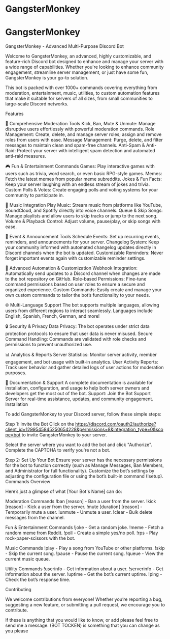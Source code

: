 # GangsterMonkey
# GangsterMonkey
GangsterMonkey - Advanced Multi-Purpose Discord Bot

Welcome to GangsterMonkey, an advanced, highly customizable, and feature-rich Discord bot designed to enhance and manage your server with a wide range of capabilities. Whether you're looking to enhance community engagement, streamline server management, or just have some fun, GangsterMonkey is your go-to solution.

This bot is packed with over 1000+ commands covering everything from moderation, entertainment, music, utilities, to custom automation features that make it suitable for servers of all sizes, from small communities to large-scale Discord networks.

Features

🔧 Comprehensive Moderation Tools
Kick, Ban, Mute & Unmute: Manage disruptive users effortlessly with powerful moderation commands.
Role Management: Create, delete, and manage server roles; assign and remove roles from users with ease.
Message Management: Purge, delete, and filter messages to maintain clean and spam-free channels.
Anti-Spam & Anti-Raid: Protect your server with intelligent spam detection and automated anti-raid measures.

🎮 Fun & Entertainment Commands
Games: Play interactive games with users such as trivia, word search, or even basic RPG-style games.
Memes: Fetch the latest memes from popular meme subreddits.
Jokes & Fun Facts: Keep your server laughing with an endless stream of jokes and trivia.
Custom Polls & Votes: Create engaging polls and voting systems for your community to participate in.

🎵 Music Integration
Play Music: Stream music from platforms like YouTube, SoundCloud, and Spotify directly into voice channels.
Queue & Skip Songs: Manage playlists and allow users to skip tracks or jump to the next song.
Volume & Playback Control: Adjust volume, pause/play, or skip songs with ease.

📅 Event & Announcement Tools
Schedule Events: Set up recurring events, reminders, and announcements for your server.
Changelog System: Keep your community informed with automated changelog updates directly in Discord channels when the bot is updated.
Customizable Reminders: Never forget important events again with customizable reminder settings.

🤖 Advanced Automation & Customization
Webhook Integration: Automatically send updates to a Discord channel when changes are made to the bot repository on GitHub.
Role-based Permissions: Fine-tune command permissions based on user roles to ensure a secure and organized experience.
Custom Commands: Easily create and manage your own custom commands to tailor the bot’s functionality to your needs.

🌐 Multi-Language Support
The bot supports multiple languages, allowing users from different regions to interact seamlessly. Languages include English, Spanish, French, German, and more!

🔒 Security & Privacy
Data Privacy: The bot operates under strict data protection protocols to ensure that user data is never misused.
Secure Command Handling: Commands are validated with role checks and permissions to prevent unauthorized use.

📊 Analytics & Reports
Server Statistics: Monitor server activity, member engagement, and bot usage with built-in analytics.
User Activity Reports: Track user behavior and gather detailed logs of user actions for moderation purposes.

📑 Documentation & Support
A complete documentation is available for installation, configuration, and usage to help both server owners and developers get the most out of the bot.
Support: Join the Bot Support Server for real-time assistance, updates, and community engagement.
Installation

To add GangsterMonkey to your Discord server, follow these simple steps:

Step 1: Invite the Bot
Click on the https://discord.com/oauth2/authorize?client_id=1299545845250654228&permissions=8&integration_type=0&scope=bot to invite GangsterMonkey to your server.

Select the server where you want to add the bot and click "Authorize".
Complete the CAPTCHA to verify you're not a bot.

Step 2: Set Up Your Bot
Ensure your server has the necessary permissions for the bot to function correctly (such as Manage Messages, Ban Members, and Administrator for full functionality).
Customize the bot’s settings by adjusting the configuration file or using the bot’s built-in command (!setup).
Commands Overview

Here’s just a glimpse of what [Your Bot's Name] can do:

Moderation Commands
!ban <user> [reason] - Ban a user from the server.
!kick <user> [reason] - Kick a user from the server.
!mute <user> [duration] [reason] - Temporarily mute a user.
!unmute <user> - Unmute a user.
!clear <number> - Bulk delete messages from the channel.

Fun & Entertainment Commands
!joke - Get a random joke.
!meme - Fetch a random meme from Reddit.
!poll <question> - Create a simple yes/no poll.
!rps - Play rock-paper-scissors with the bot.

Music Commands
!play <song> - Play a song from YouTube or other platforms.
!skip - Skip the current song.
!pause - Pause the current song.
!queue - View the current music queue.

Utility Commands
!userinfo <user> - Get information about a user.
!serverinfo - Get information about the server.
!uptime - Get the bot’s current uptime.
!ping - Check the bot’s response time.

Contributing

We welcome contributions from everyone! Whether you’re reporting a bug, suggesting a new feature, or submitting a pull request, we encourage you to contribute.

If these is anything that you would like to know, or add please feel free to send me a message.
(BOT TOCKEN) is something that you can change as you please
